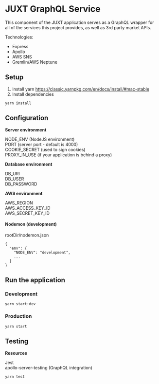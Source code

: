 # JUXT GraphQL Service

This component of the JUXT application serves as a GraphQL wrapper for all of the services this project provides, as well as 3rd party market APIs.

Technologies:

- Express
- Apollo
- AWS SNS
- Gremlin/AWS Neptune

## Setup

1. Install yarn https://classic.yarnpkg.com/en/docs/install/#mac-stable
2. Install dependencies

```
yarn install
```

## Configuration

**Server environment**

NODE_ENV (NodeJS environment)\
PORT (server port - default is 4000)\
COOKIE_SECRET (used to sign cookies)\
PROXY_IN_USE (if your application is behind a proxy)

**Database environment**

DB_URI\
DB_USER\
DB_PASSWORD

**AWS environment**

AWS_REGION\
AWS_ACCESS_KEY_ID\
AWS_SECRET_KEY_ID

#### Nodemon (development)

rootDir/nodemon.json

```
{
  "env": {
    "NODE_ENV": "development",
    ...
  }
}
```

## Run the application

### Development

```
yarn start:dev
```

### Production

```
yarn start
```

## Testing

**Resources**

Jest\
apollo-server-testing (GraphQL integration)

```
yarn test
```
